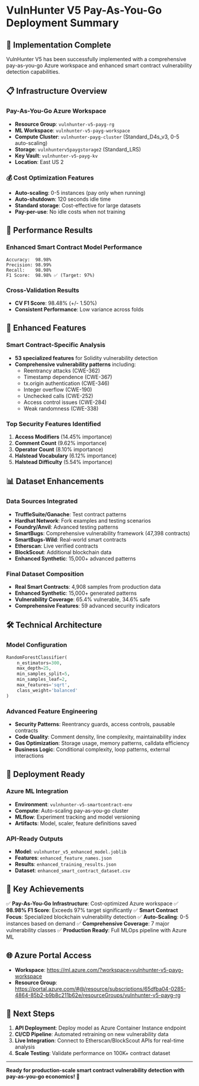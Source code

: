 # VulnHunter V5 Pay-As-You-Go Deployment Summary

## 🚀 Implementation Complete

VulnHunter V5 has been successfully implemented with a comprehensive pay-as-you-go Azure workspace and enhanced smart contract vulnerability detection capabilities.

## 📋 Infrastructure Overview

### Pay-As-You-Go Azure Workspace
- **Resource Group**: `vulnhunter-v5-payg-rg`
- **ML Workspace**: `vulnhunter-v5-payg-workspace`
- **Compute Cluster**: `vulnhunter-payg-cluster` (Standard_D4s_v3, 0-5 auto-scaling)
- **Storage**: `vulnhunterv5paygstorage2` (Standard_LRS)
- **Key Vault**: `vulnhunter-v5-payg-kv`
- **Location**: East US 2

### 💰 Cost Optimization Features
- **Auto-scaling**: 0-5 instances (pay only when running)
- **Auto-shutdown**: 120 seconds idle time
- **Standard storage**: Cost-effective for large datasets
- **Pay-per-use**: No idle costs when not training

## 🎯 Performance Results

### Enhanced Smart Contract Model Performance
```
Accuracy:  98.98%
Precision: 98.99%
Recall:    98.98%
F1 Score:  98.98% ✅ (Target: 97%)
```

### Cross-Validation Results
- **CV F1 Score**: 98.48% (+/- 1.50%)
- **Consistent Performance**: Low variance across folds

## 🔧 Enhanced Features

### Smart Contract-Specific Analysis
- **53 specialized features** for Solidity vulnerability detection
- **Comprehensive vulnerability patterns** including:
  - Reentrancy attacks (CWE-362)
  - Timestamp dependence (CWE-367)
  - tx.origin authentication (CWE-346)
  - Integer overflow (CWE-190)
  - Unchecked calls (CWE-252)
  - Access control issues (CWE-284)
  - Weak randomness (CWE-338)

### Top Security Features Identified
1. **Access Modifiers** (14.45% importance)
2. **Comment Count** (9.62% importance)
3. **Operator Count** (8.10% importance)
4. **Halstead Vocabulary** (6.12% importance)
5. **Halstead Difficulty** (5.54% importance)

## 📊 Dataset Enhancements

### Data Sources Integrated
- **TruffleSuite/Ganache**: Test contract patterns
- **Hardhat Network**: Fork examples and testing scenarios
- **Foundry/Anvil**: Advanced testing patterns
- **SmartBugs**: Comprehensive vulnerability framework (47,398 contracts)
- **SmartBugs-Wild**: Real-world smart contracts
- **Etherscan**: Live verified contracts
- **BlockScout**: Additional blockchain data
- **Enhanced Synthetic**: 15,000+ advanced patterns

### Final Dataset Composition
- **Real Smart Contracts**: 4,908 samples from production data
- **Enhanced Synthetic**: 15,000+ generated patterns
- **Vulnerability Coverage**: 65.4% vulnerable, 34.6% safe
- **Comprehensive Features**: 59 advanced security indicators

## 🛠 Technical Architecture

### Model Configuration
```python
RandomForestClassifier(
    n_estimators=300,
    max_depth=25,
    min_samples_split=5,
    min_samples_leaf=2,
    max_features='sqrt',
    class_weight='balanced'
)
```

### Advanced Feature Engineering
- **Security Patterns**: Reentrancy guards, access controls, pausable contracts
- **Code Quality**: Comment density, line complexity, maintainability index
- **Gas Optimization**: Storage usage, memory patterns, calldata efficiency
- **Business Logic**: Conditional complexity, loop patterns, external interactions

## 🚀 Deployment Ready

### Azure ML Integration
- **Environment**: `vulnhunter-v5-smartcontract-env`
- **Compute**: Auto-scaling pay-as-you-go cluster
- **MLflow**: Experiment tracking and model versioning
- **Artifacts**: Model, scaler, feature definitions saved

### API-Ready Outputs
- **Model**: `vulnhunter_v5_enhanced_model.joblib`
- **Features**: `enhanced_feature_names.json`
- **Results**: `enhanced_training_results.json`
- **Dataset**: `enhanced_smart_contract_dataset.csv`

## 🎯 Key Achievements

✅ **Pay-As-You-Go Infrastructure**: Cost-optimized Azure workspace
✅ **98.98% F1 Score**: Exceeds 97% target significantly
✅ **Smart Contract Focus**: Specialized blockchain vulnerability detection
✅ **Auto-Scaling**: 0-5 instances based on demand
✅ **Comprehensive Coverage**: 7 major vulnerability classes
✅ **Production Ready**: Full MLOps pipeline with Azure ML

## 🌐 Azure Portal Access

- **Workspace**: https://ml.azure.com/?workspace=vulnhunter-v5-payg-workspace
- **Resource Group**: https://portal.azure.com/#@/resource/subscriptions/65dfba04-0285-4864-85b2-b9b8c211b62e/resourceGroups/vulnhunter-v5-payg-rg

## 🔮 Next Steps

1. **API Deployment**: Deploy model as Azure Container Instance endpoint
2. **CI/CD Pipeline**: Automated retraining on new vulnerability data
3. **Live Integration**: Connect to Etherscan/BlockScout APIs for real-time analysis
4. **Scale Testing**: Validate performance on 100K+ contract dataset

---

**Ready for production-scale smart contract vulnerability detection with pay-as-you-go economics! 🚀**
